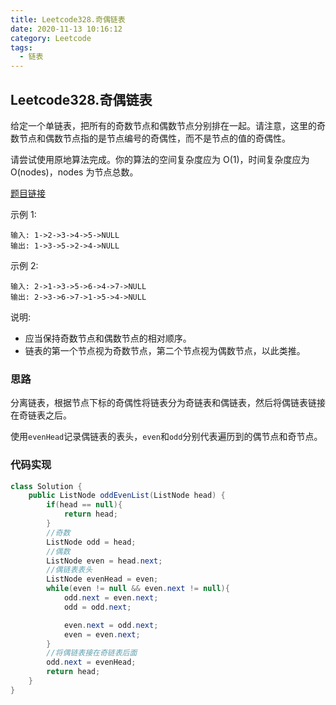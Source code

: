 ```yaml
---
title: Leetcode328.奇偶链表
date: 2020-11-13 10:16:12
category: Leetcode
tags:
  - 链表
---
```


## Leetcode328.奇偶链表

给定一个单链表，把所有的奇数节点和偶数节点分别排在一起。请注意，这里的奇数节点和偶数节点指的是节点编号的奇偶性，而不是节点的值的奇偶性。

请尝试使用原地算法完成。你的算法的空间复杂度应为 O(1)，时间复杂度应为 O(nodes)，nodes 为节点总数。

[题目链接](https://leetcode-cn.com/problems/odd-even-linked-list)

<!--more-->

示例 1:

```
输入: 1->2->3->4->5->NULL
输出: 1->3->5->2->4->NULL
```



示例 2:

```
输入: 2->1->3->5->6->4->7->NULL 
输出: 2->3->6->7->1->5->4->NULL
```



说明:

- 应当保持奇数节点和偶数节点的相对顺序。
- 链表的第一个节点视为奇数节点，第二个节点视为偶数节点，以此类推。



### 思路

分离链表，根据节点下标的奇偶性将链表分为奇链表和偶链表，然后将偶链表链接在奇链表之后。

使用`evenHead`记录偶链表的表头，`even`和`odd`分别代表遍历到的偶节点和奇节点。



### 代码实现

```java
class Solution {
    public ListNode oddEvenList(ListNode head) {
        if(head == null){
            return head;
        }
        //奇数
        ListNode odd = head;
        //偶数
        ListNode even = head.next;
        //偶链表表头
        ListNode evenHead = even;
        while(even != null && even.next != null){
            odd.next = even.next;
            odd = odd.next;

            even.next = odd.next;
            even = even.next;
        }
        //将偶链表接在奇链表后面
        odd.next = evenHead;
        return head;
    }
}
```



